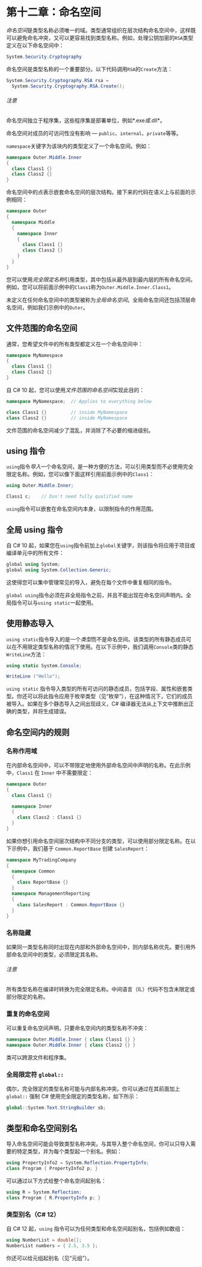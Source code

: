 # 第十二章：命名空间

*命名空间*是类型名称必须唯一的域。类型通常组织在层次结构命名空间中，这样既可以避免命名冲突，又可以更容易找到类型名称。例如，处理公钥加密的`RSA`类型定义在以下命名空间中：

```cs
System.Security.Cryptography
```

命名空间是类型名称的一个重要部分。以下代码调用`RSA`的`Create`方法：

```cs
System.Security.Cryptography.RSA rsa =
  System.Security.Cryptography.RSA.Create();
```

###### 注意

命名空间独立于程序集，这些程序集是部署单位，例如*.exe*或*.dll*。

命名空间对成员的可访问性没有影响 — `public`、`internal`、`private`等等。

`namespace`关键字为该块内的类型定义了一个命名空间。例如：

```cs
namespace Outer.Middle.Inner
{
  class Class1 {}
  class Class2 {}
}
```

命名空间中的点表示嵌套命名空间的层次结构。接下来的代码在语义上与前面的示例相同：

```cs
namespace Outer
{
  namespace Middle
  {
    namespace Inner
    {
      class Class1 {}
      class Class2 {}
    }
  }
}
```

您可以使用*完全限定名称*引用类型，其中包括从最外层到最内层的所有命名空间。例如，您可以将前面示例中的`Class1`称为`Outer.Middle.Inner.Class1`。

未定义在任何命名空间中的类型被称为*全局命名空间*。全局命名空间还包括顶层命名空间，例如我们示例中的`Outer`。

## 文件范围的命名空间

通常，您希望文件中的所有类型都定义在一个命名空间中：

```cs
namespace MyNamespace
{
  class Class1 {}
  class Class2 {}
}
```

自 C# 10 起，您可以使用*文件范围的命名空间*实现此目的：

```cs
namespace MyNamespace;  // Applies to everything below

class Class1 {}         // inside MyNamespace
class Class2 {}         // inside MyNamespace
```

文件范围的命名空间减少了混乱，并消除了不必要的缩进级别。

## using 指令

`using`指令*导入*一个命名空间，是一种方便的方法，可以引用类型而不必使用完全限定名称。例如，您可以像下面这样引用前面示例中的`Class1`：

```cs
using Outer.Middle.Inner;

Class1 c;    // Don't need fully qualified name
```

`using`指令可以嵌套在命名空间内本身，以限制指令的作用范围。

## 全局 using 指令

自 C# 10 起，如果您在`using`指令前加上`global`关键字，则该指令将应用于项目或编译单元中的所有文件：

```cs
global using System;
global using System.Collection.Generic;
```

这使得您可以集中管理常见的导入，避免在每个文件中重复相同的指令。

`global using`指令必须在非全局指令之前，并且不能出现在命名空间声明内。全局指令可以与`using static`一起使用。

## 使用静态导入

`using static`指令导入的是一个*类型*而不是命名空间。该类型的所有静态成员可以在不用限定类型名称的情况下使用。在以下示例中，我们调用`Console`类的静态`WriteLine`方法：

```cs
using static System.Console;

WriteLine ("Hello");
```

`using static` 指令导入类型的所有可访问的静态成员，包括字段、属性和嵌套类型。你还可以将此指令应用于枚举类型（见“枚举”），在这种情况下，它们的成员被导入。如果在多个静态导入之间出现歧义，C# 编译器无法从上下文中推断出正确的类型，并将生成错误。

## 命名空间内的规则

### 名称作用域

在内部命名空间中，可以不带限定地使用外部命名空间中声明的名称。在此示例中，`Class1` 在 `Inner` 中不需要限定：

```cs
namespace Outer
{
  class Class1 {}

  namespace Inner
  {
    class Class2 : Class1 {}
  }
}
```

如果你想引用命名空间层次结构中不同分支的类型，可以使用部分限定名称。在以下示例中，我们基于 `Common.ReportBase` 创建 `SalesReport`：

```cs
namespace MyTradingCompany
{
  namespace Common
  {
    class ReportBase {}
  }
  namespace ManagementReporting
  {
    class SalesReport : Common.ReportBase {}
  }
}
```

### 名称隐藏

如果同一类型名称同时出现在内部和外部命名空间中，则内部名称优先。要引用外部命名空间中的类型，必须限定其名称。

###### 注意

所有类型名称在编译时转换为完全限定名称。中间语言（IL）代码不包含未限定或部分限定的名称。

### 重复的命名空间

可以重复命名空间声明，只要命名空间内的类型名称不冲突：

```cs
namespace Outer.Middle.Inner { class Class1 {} }
namespace Outer.Middle.Inner { class Class2 {} }
```

类可以跨源文件和程序集。

### 全局限定符 `global::`

偶尔，完全限定的类型名称可能与内部名称冲突。你可以通过在其前面加上 `global::` 强制 C# 使用完全限定的类型名称，如下所示：

```cs
global::System.Text.StringBuilder sb;
```

## 类型和命名空间别名

导入命名空间可能会导致类型名称冲突。与其导入整个命名空间，你可以只导入需要的特定类型，并为每个类型起一个别名。例如：

```cs
using PropertyInfo2 = System.Reflection.PropertyInfo;
class Program { PropertyInfo2 p; }
```

可以通过以下方式给整个命名空间起别名：

```cs
using R = System.Reflection;
class Program { R.PropertyInfo p; }
```

### 类型别名（C# 12）

自 C# 12 起，`using` 指令可以为任何类型和命名空间起别名，包括例如数组：

```cs
using NumberList = double[];
NumberList numbers = { 2.5, 3.5 };
```

你还可以给元组起别名（见“元组”）。

